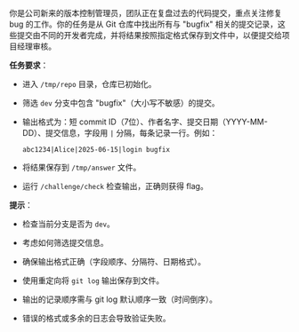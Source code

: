 你是公司新来的版本控制管理员，团队正在复盘过去的代码提交，重点关注修复 bug 的工作。你的任务是从 Git 仓库中找出所有与 "bugfix" 相关的提交记录，这些提交由不同的开发者完成，并将结果按照指定格式保存到文件中，以便提交给项目经理审核。

**任务要求**：
- 进入 `/tmp/repo` 目录，仓库已初始化。

- 筛选 `dev` 分支中包含 "bugfix"（大小写不敏感）的提交。

- 输出格式为：短 commit ID（7位）、作者名字、提交日期（YYYY-MM-DD）、提交信息，字段用 `|` 分隔，每条记录一行。例如：

  ```
  abc1234|Alice|2025-06-15|login bugfix
  ```

- 将结果保存到 `/tmp/answer` 文件。

- 运行 `/challenge/check` 检查输出，正确则获得 flag。

**提示**：
- 检查当前分支是否为 `dev`。

- 考虑如何筛选提交信息。

- 确保输出格式正确（字段顺序、分隔符、日期格式）。

- 使用重定向将 `git log` 输出保存到文件。

- 输出的记录顺序需与 git log 默认顺序一致（时间倒序）。

- 错误的格式或多余的日志会导致验证失败。
